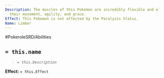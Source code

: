 ```yaml
---
Description: The muscles of this Pokemon are incredibly flexible and elastic. Easing
  their movement, agility, and grace.
Effect: This Pokemon is not affected by the Paralysis Status.
Name: Limber
---
```


#PokeroleSRD/Abilities

## `= this.name`

> *`= this.Description`*

**Effect:** `= this.Effect`

